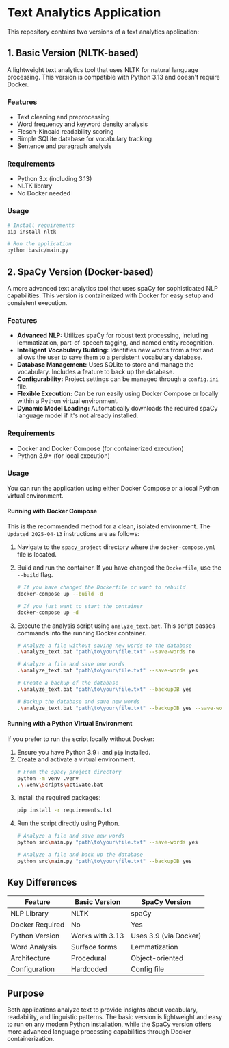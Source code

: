 # Text Analytics Application

This repository contains two versions of a text analytics application:

## 1. Basic Version (NLTK-based)

A lightweight text analytics tool that uses NLTK for natural language processing. This version is compatible with Python 3.13 and doesn't require Docker.

### Features
- Text cleaning and preprocessing
- Word frequency and keyword density analysis
- Flesch-Kincaid readability scoring
- Simple SQLite database for vocabulary tracking
- Sentence and paragraph analysis

### Requirements
- Python 3.x (including 3.13)
- NLTK library
- No Docker needed

### Usage
```bash
# Install requirements
pip install nltk

# Run the application
python basic/main.py
```

## 2. SpaCy Version (Docker-based)

A more advanced text analytics tool that uses spaCy for sophisticated NLP capabilities. This version is containerized with Docker for easy setup and consistent execution.

### Features
- **Advanced NLP:** Utilizes spaCy for robust text processing, including lemmatization, part-of-speech tagging, and named entity recognition.
- **Intelligent Vocabulary Building:** Identifies new words from a text and allows the user to save them to a persistent vocabulary database.
- **Database Management:** Uses SQLite to store and manage the vocabulary. Includes a feature to back up the database.
- **Configurability:** Project settings can be managed through a `config.ini` file.
- **Flexible Execution:** Can be run easily using Docker Compose or locally within a Python virtual environment.
- **Dynamic Model Loading:** Automatically downloads the required spaCy language model if it's not already installed.

### Requirements
- Docker and Docker Compose (for containerized execution)
- Python 3.9+ (for local execution)

### Usage

You can run the application using either Docker Compose or a local Python virtual environment.

#### Running with Docker Compose

This is the recommended method for a clean, isolated environment. The `Updated 2025-04-13` instructions are as follows:

1.  Navigate to the `spacy_project` directory where the `docker-compose.yml` file is located.
2.  Build and run the container. If you have changed the `Dockerfile`, use the `--build` flag.
    ```bash
    # If you have changed the Dockerfile or want to rebuild
    docker-compose up --build -d

    # If you just want to start the container
    docker-compose up -d
    ```
3.  Execute the analysis script using `analyze_text.bat`. This script passes commands into the running Docker container.

    ```bash
    # Analyze a file without saving new words to the database
    .\analyze_text.bat "path\to\your\file.txt" --save-words no

    # Analyze a file and save new words
    .\analyze_text.bat "path\to\your\file.txt" --save-words yes

    # Create a backup of the database
    .\analyze_text.bat "path\to\your\file.txt" --backupDB yes

    # Backup the database and save new words
    .\analyze_text.bat "path\to\your\file.txt" --backupDB yes --save-words yes
    ```

#### Running with a Python Virtual Environment

If you prefer to run the script locally without Docker:

1.  Ensure you have Python 3.9+ and `pip` installed.
2.  Create and activate a virtual environment.
    ```bash
    # From the spacy_project directory
    python -m venv .venv
    .\.venv\Scripts\activate.bat
    ```
3.  Install the required packages:
    ```bash
    pip install -r requirements.txt
    ```
4.  Run the script directly using Python.
    ```bash
    # Analyze a file and save new words
    python src\main.py "path\to\your\file.txt" --save-words yes

    # Analyze a file and back up the database
    python src\main.py "path\to\your\file.txt" --backupDB yes
    ```

## Key Differences

| Feature | Basic Version | SpaCy Version |
|---------|--------------|---------------|
| NLP Library | NLTK | spaCy |
| Docker Required | No | Yes |
| Python Version | Works with 3.13 | Uses 3.9 (via Docker) |
| Word Analysis | Surface forms | Lemmatization |
| Architecture | Procedural | Object-oriented |
| Configuration | Hardcoded | Config file |

## Purpose

Both applications analyze text to provide insights about vocabulary, readability, and linguistic patterns. The basic version is lightweight and easy to run on any modern Python installation, while the SpaCy version offers more advanced language processing capabilities through Docker containerization.
